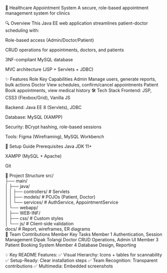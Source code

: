 🏥 Healthcare Appointment System
A secure, role-based appointment management system for clinics

🔍 Overview
This Java EE web application streamlines patient-doctor scheduling with:

Role-based access (Admin/Doctor/Patient)

CRUD operations for appointments, doctors, and patients

3NF-compliant MySQL database

MVC architecture (JSP + Servlets + JDBC)

✨ Features
Role	Key Capabilities
Admin	Manage users, generate reports, bulk actions
Doctor	View schedules, confirm/cancel appointments
Patient	Book appointments, view medical history
🛠️ Tech Stack
Frontend: JSP, CSS3 (Flexbox/Grid), Vanilla JS

Backend: Java EE 8 (Servlets), JDBC

Database: MySQL (XAMPP)

Security: BCrypt hashing, role-based sessions

Tools: Figma (Wireframing), MySQL Workbench

🚀 Setup Guide
Prerequisites
Java JDK 11+

XAMPP (MySQL + Apache)

Git

📂 Project Structure
src/  
├── main/  
│   ├── java/  
│   │   ├── controllers/  # Servlets  
│   │   ├── models/       # POJOs (Patient, Doctor)  
│   │   └── services/     # AuthService, AppointmentService  
│   └── webapp/  
│       ├── WEB-INF/  
│       ├── css/          # Custom styles  
│       └── js/           # Client-side validation  
docs/                     # Report, wireframes, ER diagrams  
🤝 Team Contributions
Member	Key Tasks
Member 1	Authentication, Session Management
Dipak Tolangi	Doctor CRUD Operations, Admin UI
Member 3	Patient Booking System
Member 4	Database Design, Reporting

💡 Key README Features:
✅ Visual Hierarchy: Icons + tables for scannability
✅ Setup-Ready: Clear installation steps
✅ Team Recognition: Transparent contributions
✅ Multimedia: Embedded screenshots
